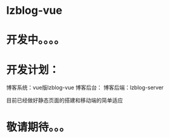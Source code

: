 # lzblog-vue

# 开发中。。。。

# 开发计划：
  博客系统：vue版lzblog-vue
  博客后台：
  博客后端：lzblog-server

目前已经做好静态页面的搭建和移动端的简单适应

# 敬请期待。。。

